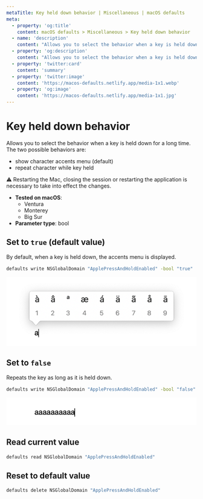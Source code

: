 ```yaml
---
metaTitle: Key held down behavior | Miscellaneous | macOS defaults
meta:
  - property: 'og:title'
    content: macOS defaults > Miscellaneous > Key held down behavior
  - name: 'description'
    content: "Allows you to select the behavior when a key is held down for a long time. The two possible behaviors are:\n\n- show character accents menu (default)\n- repeat character while key held\n\n⚠️ Restarting the Mac, closing the session or restarting the application is necessary to take into effect the changes.\n"
  - property: 'og:description'
    content: "Allows you to select the behavior when a key is held down for a long time. The two possible behaviors are:\n\n- show character accents menu (default)\n- repeat character while key held\n\n⚠️ Restarting the Mac, closing the session or restarting the application is necessary to take into effect the changes.\n"
  - property: 'twitter:card'
    content: 'summary'
  - property: 'twitter:image'
    content: 'https://macos-defaults.netlify.app/media-1x1.webp'
  - property: 'og:image'
    content: 'https://macos-defaults.netlify.app/media-1x1.jpg'
---
```


# Key held down behavior

Allows you to select the behavior when a key is held down for a long time. The two possible behaviors are:

- show character accents menu (default)
- repeat character while key held

⚠️ Restarting the Mac, closing the session or restarting the application is necessary to take into effect the changes.

<!-- break lists -->

- **Tested on macOS**:
  - Ventura
  - Monterey
  - Big Sur
- **Parameter type**: bool

## Set to `true` (default value)

By default, when a key is held down, the accents menu is displayed.

```bash
defaults write NSGlobalDomain "ApplePressAndHoldEnabled" -bool "true"
```

<img
  src="../../images/misc/ApplePressAndHoldEnabled/true.png"
  alt="Example output with value set to true"
  width="696" height="252" style="height: auto"
/>

## Set to `false`

Repeats the key as long as it is held down.

```bash
defaults write NSGlobalDomain "ApplePressAndHoldEnabled" -bool "false"
```

<img
  src="../../images/misc/ApplePressAndHoldEnabled/false.png"
  alt="Example output with value set to false"
  width="696" height="252" style="height: auto"
/>

## Read current value

```bash
defaults read NSGlobalDomain "ApplePressAndHoldEnabled"
```

## Reset to default value

```bash
defaults delete NSGlobalDomain "ApplePressAndHoldEnabled"
```
